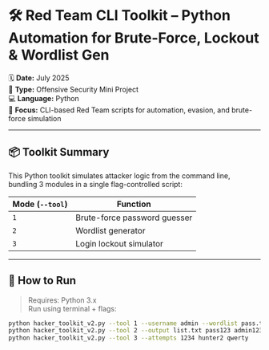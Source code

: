 # 🛠️ Red Team CLI Toolkit – Python Automation for Brute-Force, Lockout & Wordlist Gen

🗓️ **Date:** July 2025  
🧪 **Type:** Offensive Security Mini Project  
💻 **Language:** Python  
🎯 **Focus:** CLI-based Red Team scripts for automation, evasion, and brute-force simulation

---

## 📦 Toolkit Summary

This Python toolkit simulates attacker logic from the command line, bundling 3 modules in a single flag-controlled script:

| Mode (`--tool`)  | Function                         |
|------------------|----------------------------------|
| `1`              | Brute-force password guesser     |
| `2`              | Wordlist generator               |
| `3`              | Login lockout simulator          |

---

## 🚀 How to Run

> Requires: Python 3.x  
> Run using terminal + flags:

```bash
python hacker_toolkit_v2.py --tool 1 --username admin --wordlist pass.txt --silent  
python hacker_toolkit_v2.py --tool 2 --output list.txt pass123 admin123 welcome1  
python hacker_toolkit_v2.py --tool 3 --attempts 1234 hunter2 qwerty
